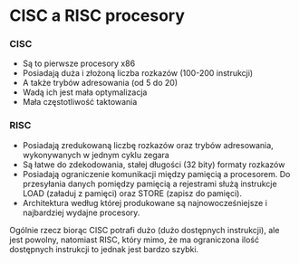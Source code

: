 # CISC a RISC procesory

### CISC
- Są to pierwsze procesory x86
- Posiadają duża i złożoną liczba rozkazów (100-200 instrukcji)
- A także trybów adresowania (od 5 do 20)
- Wadą ich jest mała optymalizacja 
- Mała częstotliwość taktowania

### RISC
- Posiadają zredukowaną liczbę rozkazów oraz trybów adresowania, wykonywanych w jednym cyklu zegara
- Są łatwe do zdekodowania, stałej długości (32 bity) formaty rozkazów
- Posiadają ograniczenie komunikacji między pamięcią a procesorem. Do przesyłania danych pomiędzy pamięcią a rejestrami służą instrukcje LOAD (załaduj z pamięci) oraz STORE (zapisz do pamięci). 
- Architektura według której produkowane są najnowocześniejsze i najbardziej wydajne procesory. 

Ogólnie rzecz biorąc CISC potrafi dużo (dużo dostępnych instrukcji), ale jest powolny, natomiast RISC, który mimo, że ma ograniczona ilość dostępnych instrukcji to jednak jest bardzo szybki. 

